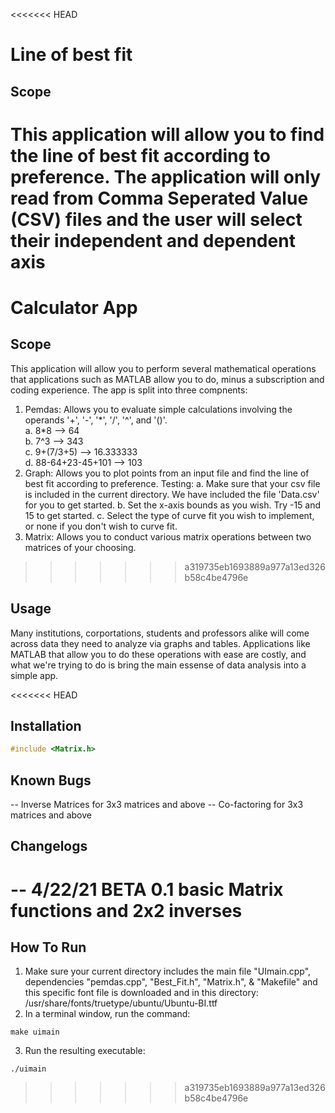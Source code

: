 <<<<<<< HEAD
# Line of best fit 

## Scope

This application will allow you to find the line of best fit according to preference.
The application will only read from Comma Seperated Value (CSV) files and the user will select their
independent and dependent axis
=======
# Calculator App

## Scope

This application will allow you to perform several mathematical operations that applications such as MATLAB allow you to do, minus a subscription and coding
experience. The app is split into three compnents:

1. Pemdas: Allows you to evaluate simple calculations involving the operands '\+', '\-', '\*', '/', '^', and '()'.  
	a. 8\*8 --> 64  
	b. 7^3 --> 343  
	c. 9\+(7/3\+5) --> 16.333333  
	d. 88\-64\+23\-45\+101 --> 103  
2. Graph: Allows you to plot points from an input file and find the line of best fit according to preference.
	Testing:
	a. Make sure that your csv file is included in the current directory. We have included the file 'Data.csv' for you to get started.
	b. Set the x-axis bounds as you wish. Try -15 and 15 to get started.
	c. Select the type of curve fit you wish to implement, or none if you don't wish to curve fit.
3. Matrix: Allows you to conduct various matrix operations between two matrices of your choosing.
>>>>>>> a319735eb1693889a977a13ed326b58c4be4796e

## Usage

Many institutions, corportations, students and professors alike will come across data they need to
analyze via graphs and tables. Applications like MATLAB that allow you to do these operations with ease
are costly, and what we're trying to do is bring the main essense of data analysis into a simple app.

<<<<<<< HEAD
## Installation

```cpp
#include <Matrix.h>

```

## Known Bugs
-- Inverse Matrices for 3x3 matrices and above
-- Co-factoring for 3x3 matrices and above 

## Changelogs
-- 4/22/21 BETA 0.1 basic Matrix functions and 2x2 inverses
=======
## How To Run

1. Make sure your current directory includes the main file "UImain.cpp", dependencies "pemdas.cpp", "Best_Fit.h", "Matrix.h", & "Makefile" and this specific font file is downloaded and in this directory:
	/usr/share/fonts/truetype/ubuntu/Ubuntu-BI.ttf
2. In a terminal window, run the command:
```
make uimain
```
3. Run the resulting executable:
```
./uimain
```



>>>>>>> a319735eb1693889a977a13ed326b58c4be4796e
